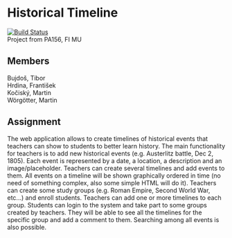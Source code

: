 # Historical Timeline
[![Build Status](https://travis-ci.org/FrantisekHrdina/historical-timeline.svg?branch=master)](https://travis-ci.org/FrantisekHrdina/historical-timeline)
<br />
Project from PA156, FI MU
## Members
Bujdoš, Tibor <br />
Hrdina, František <br />
Kočiský, Martin <br />
Wörgötter, Martin <br />

## Assignment
The web application allows to create timelines of historical events that teachers can show to students to better learn history. The main functionality for teachers is to add new historical events (e.g. Austerlitz battle, Dec 2, 1805). Each event is represented by a date, a location, a description and an image/placeholder. Teachers can create several timelines and add events to them. All events on a timeline will be shown graphically ordered in time (no need of something complex, also some simple HTML will do it). Teachers can create some study groups (e.g. Roman Empire, Second World War, etc...) and enroll students. Teachers can add one or more timelines to each group. Students can login to the system and take part to some groups created by teachers. They will be able to see all the timelines for the specific group and add a comment to them. Searching among all events is also possible.


